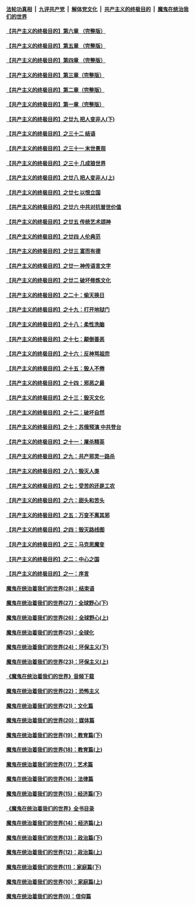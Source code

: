 ####  [法轮功真相](../../../../basic/blob/master/README.md?t=06272102) &nbsp;|&nbsp; [九评共产党](../../../../9ping.md/blob/master/README.md?t=06272102) &nbsp;|&nbsp; [解体党文化](../../../../jtdwh.md/blob/master/README.md?t=06272102)  &nbsp;|&nbsp; [共产主义的终极目的](../../../../gczydzjmd.md/blob/master/README.md?t=06272102) &nbsp;|&nbsp; [魔鬼在统治我们的世界](../../../../mgztzwmdsj.md/blob/master/README.md?t=06272102) 

#### [【共产主义的终极目的】第六章 （完整版）](../pages/nsc422/n11428913.md?t=06272102) 

#### [【共产主义的终极目的】第五章 （完整版）](../pages/nsc422/n11428912.md?t=06272102) 

#### [【共产主义的终极目的】第四章 （完整版）](../pages/nsc422/n11428907.md?t=06272102) 

#### [【共产主义的终极目的】第三章（完整版）](../pages/nsc422/n11428848.md?t=06272102) 

#### [【共产主义的终极目的】第二章（完整版）](../pages/nsc422/n11428831.md?t=06272102) 

#### [【共产主义的终极目的】第一章（完整版）](../pages/nsc422/n11417651.md?t=06272102) 

#### [【共产主义的终极目的】之廿九 把人变非人(下)](../pages/nsc422/n11344140.md?t=06272102) 

#### [【共产主义的终极目的】之三十二 结语](../pages/nsc422/n11360535.md?t=06272102) 

#### [【共产主义的终极目的】之三十一 末世景观](../pages/nsc422/n11351129.md?t=06272102) 

#### [【共产主义的终极目的】之三十 几成狼世界](../pages/nsc422/n11348280.md?t=06272102) 

#### [【共产主义的终极目的】之廿八 把人变非人(上)](../pages/nsc422/n11340492.md?t=06272102) 

#### [【共产主义的终极目的】之廿七 以恨立国](../pages/nsc422/n11336944.md?t=06272102) 

#### [【共产主义的终极目的】之廿六 中共对抗普世价值](../pages/nsc422/n11324785.md?t=06272102) 

#### [【共产主义的终极目的】之廿五 传统艺术颂神](../pages/nsc422/n11296396.md?t=06272102) 

#### [【共产主义的终极目的】之廿四 人伦典范](../pages/nsc422/n11296397.md?t=06272102) 

#### [【共产主义的终极目的】之廿三 富而有德](../pages/nsc422/n11283598.md?t=06272102) 

#### [【共产主义的终极目的】之廿一 神传语言文字](../pages/nsc422/n11263265.md?t=06272102) 

#### [【共产主义的终极目的】之廿二 破坏修炼文化](../pages/nsc422/n11245728.md?t=06272102) 

#### [【共产主义的终极目的】之二十：偷天换日](../pages/nsc422/n11238846.md?t=06272102) 

#### [【共产主义的终极目的】之十九：打开地狱门](../pages/nsc422/n11206376.md?t=06272102) 

#### [【共产主义的终极目的】之十八：柔性洗脑](../pages/nsc422/n11199994.md?t=06272102) 

#### [【共产主义的终极目的】之十七：颠倒善恶](../pages/nsc422/n11179782.md?t=06272102) 

#### [【共产主义的终极目的】之十六：反神骂祖宗](../pages/nsc422/n11166798.md?t=06272102) 

#### [【共产主义的终极目的】之十五：毁人不倦](../pages/nsc422/n11166792.md?t=06272102) 

#### [【共产主义的终极目的】之十四：邪恶之最](../pages/nsc422/n11150249.md?t=06272102) 

#### [【共产主义的终极目的】之十三：毁灭文化](../pages/nsc422/n11135227.md?t=06272102) 

#### [【共产主义的终极目的】之十二：破坏自然](../pages/nsc422/n11135214.md?t=06272102) 

#### [【共产主义的终极目的】之十：苏俄预演 中共登台](../pages/nsc422/n11118424.md?t=06272102) 

#### [【共产主义的终极目的】之十一：屠杀精英](../pages/nsc422/n11118442.md?t=06272102) 

#### [【共产主义的终极目的】之九：共产邪灵一路杀](../pages/nsc422/n11114139.md?t=06272102) 

#### [【共产主义的终极目的】之八：毁灭人类](../pages/nsc422/n11108503.md?t=06272102) 

#### [【共产主义的终极目的】之七：受苦的还是工农](../pages/nsc422/n11101809.md?t=06272102) 

#### [【共产主义的终极目的】之六：甜头和苦头](../pages/nsc422/n11096971.md?t=06272102) 

#### [【共产主义的终极目的】之五：万变不离其邪](../pages/nsc422/n11091285.md?t=06272102) 

#### [【共产主义的终极目的】之四：毁灭路线图](../pages/nsc422/n11086284.md?t=06272102) 

#### [【共产主义的终极目的】之三：马克思魔变](../pages/nsc422/n11061941.md?t=06272102) 

#### [【共产主义的终极目的】之二：中心之国](../pages/nsc422/n11047728.md?t=06272102) 

#### [【共产主义的终极目的】之一：序言](../pages/nsc422/n11086077.md?t=06272102) 

#### [魔鬼在统治着我们的世界(28)：结束语](../pages/nsc422/n10936246.md?t=06272102) 

#### [魔鬼在统治着我们的世界(27)：全球野心(下)](../pages/nsc422/n10928319.md?t=06272102) 

#### [魔鬼在统治着我们的世界(26)：全球野心(上)](../pages/nsc422/n10900318.md?t=06272102) 

#### [魔鬼在统治着我们的世界(25)：全球化](../pages/nsc422/n10788205.md?t=06272102) 

#### [魔鬼在统治着我们的世界(24)：环保主义(下)](../pages/nsc422/n10695307.md?t=06272102) 

#### [魔鬼在统治着我们的世界(23)：环保主义(上)](../pages/nsc422/n10688613.md?t=06272102) 

#### [《魔鬼在统治着我们的世界》音频下载](../pages/nsc422/n10635553.md?t=06272102) 

#### [魔鬼在统治着我们的世界(22)：恐怖主义](../pages/nsc422/n10614727.md?t=06272102) 

#### [魔鬼在统治着我们的世界(21)：文化篇](../pages/nsc422/n10597706.md?t=06272102) 

#### [魔鬼在统治着我们的世界(20)：媒体篇](../pages/nsc422/n10586579.md?t=06272102) 

#### [魔鬼在统治着我们的世界(19)：教育篇(下)](../pages/nsc422/n10564808.md?t=06272102) 

#### [魔鬼在统治着我们的世界(18)：教育篇(上)](../pages/nsc422/n10526970.md?t=06272102) 

#### [魔鬼在统治着我们的世界(17)：艺术篇](../pages/nsc422/n10499093.md?t=06272102) 

#### [魔鬼在统治着我们的世界(16)：法律篇](../pages/nsc422/n10485969.md?t=06272102) 

#### [魔鬼在统治着我们的世界(15)：经济篇(下)](../pages/nsc422/n10469975.md?t=06272102) 

#### [《魔鬼在统治着我们的世界》全书目录](../pages/nsc422/n10464261.md?t=06272102) 

#### [魔鬼在统治着我们的世界(14)：经济篇(上)](../pages/nsc422/n10457370.md?t=06272102) 

#### [魔鬼在统治着我们的世界(13)：政治篇(下)](../pages/nsc422/n10448270.md?t=06272102) 

#### [魔鬼在统治着我们的世界(12)：政治篇(上)](../pages/nsc422/n10444576.md?t=06272102) 

#### [魔鬼在统治着我们的世界(11)：家庭篇(下)](../pages/nsc422/n10440961.md?t=06272102) 

#### [魔鬼在统治着我们的世界(10)：家庭篇(上)](../pages/nsc422/n10435448.md?t=06272102) 

#### [魔鬼在统治着我们的世界(9)：信仰篇](../pages/nsc422/n10432159.md?t=06272102) 

